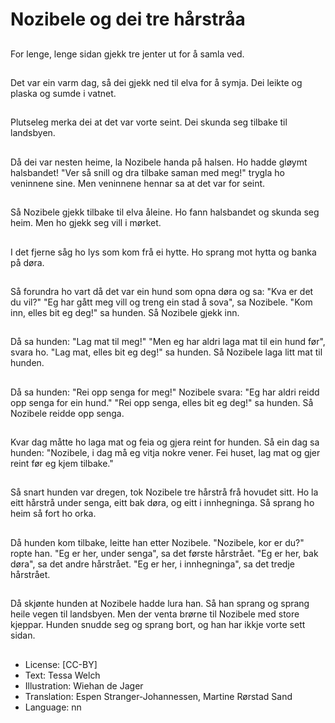 # Nozibele og dei tre hårstråa

##
For lenge, lenge sidan gjekk tre jenter ut for å samla ved.

##
Det var ein varm dag, så dei gjekk ned til elva for å symja. Dei leikte og plaska og sumde i vatnet.

##
Plutseleg merka dei at det var vorte seint. Dei skunda seg tilbake til landsbyen.

##
Då dei var nesten heime, la Nozibele handa på halsen. Ho hadde gløymt halsbandet! "Ver så snill og dra tilbake saman med meg!" trygla ho veninnene sine. Men veninnene hennar sa at det var for seint.

##
Så Nozibele gjekk tilbake til elva åleine. Ho fann halsbandet og skunda seg heim. Men ho gjekk seg vill i mørket.

##
I det fjerne såg ho lys som kom frå ei hytte. Ho sprang mot hytta og banka på døra.

##
Så forundra ho vart då det var ein hund som opna døra og sa: "Kva er det du vil?" "Eg har gått meg vill og treng ein stad å sova", sa Nozibele. "Kom inn, elles bit eg deg!" sa hunden. Så Nozibele gjekk inn.

##
Då sa hunden: "Lag mat til meg!" "Men eg har aldri laga mat til ein hund før", svara ho. "Lag mat, elles bit eg deg!" sa hunden. Så Nozibele laga litt mat til hunden.

##
Då sa hunden: "Rei opp senga for meg!" Nozibele svara: "Eg har aldri reidd opp senga for ein hund." "Rei opp senga, elles bit eg deg!" sa hunden. Så Nozibele reidde opp senga.

##
Kvar dag måtte ho laga mat og feia og gjera reint for hunden. Så ein dag sa hunden: "Nozibele, i dag må eg vitja nokre vener. Fei huset, lag mat og gjer reint før eg kjem tilbake."

##
Så snart hunden var dregen, tok Nozibele tre hårstrå frå hovudet sitt. Ho la eitt hårstrå under senga, eitt bak døra, og eitt i innhegninga. Så sprang ho heim så fort ho orka.

##
Då hunden kom tilbake, leitte han etter Nozibele. "Nozibele, kor er du?" ropte han. "Eg er her, under senga", sa det første hårstrået. "Eg er her, bak døra", sa det andre hårstrået. "Eg er her, i innhegninga", sa det tredje hårstrået.

##
Då skjønte hunden at Nozibele hadde lura han. Så han sprang og sprang heile vegen til landsbyen. Men der venta brørne til Nozibele med store kjeppar. Hunden snudde seg og sprang bort, og han har ikkje vorte sett sidan.

##
* License: [CC-BY]
* Text: Tessa Welch
* Illustration: Wiehan de Jager
* Translation: Espen Stranger-Johannessen, Martine Rørstad Sand
* Language: nn
